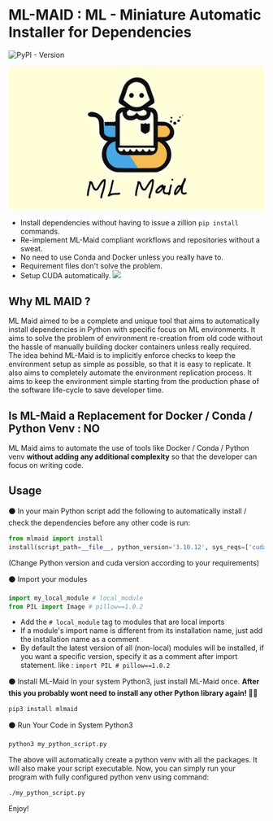 # ML-MAID : ML - Miniature Automatic Installer for Dependencies
![PyPI - Version](https://img.shields.io/pypi/v/mlmaid)
<center>
<img src='banner.png'/>
</center>

- Install dependencies without having to issue a zillion `pip install` commands.
- Re-implement ML-Maid compliant workflows and repositories without a sweat.
- No need to use Conda and Docker unless you really have to.
- Requirement files don't solve the problem.
- Setup CUDA automatically. <img src='https://img.shields.io/badge/pending-red'/> 

## Why ML MAID ?
ML Maid aimed to be a complete and unique tool that aims to automatically install dependencies in Python with specific focus on ML environments. It aims to solve the problem of environment re-creation from old code without the hassle of manually building docker containers unless really required. The idea behind ML-Maid is to implicitly enforce checks to keep the environment setup as simple as possible, so that it is easy to replicate. It also aims to completely automate the environment replication process. It aims to keep the environment simple starting from the production phase of the software life-cycle to save developer time. 

## Is ML-Maid a Replacement for Docker / Conda / Python Venv : NO
ML Maid aims to automate the use of tools like Docker / Conda / Python venv **without adding any additional complexity** so that the developer can focus on writing code.

## Usage
⚫ In your main Python script add the following to automatically install / check the dependencies before any other code is run:
```python
from mlmaid import install
install(script_path=__file__, python_version='3.10.12', sys_reqs=['cuda==11.8'])
```
(Change Python version and cuda version according to your requirements)

⚫ Import your modules
```python
import my_local_module # local_module
from PIL import Image # pillow==1.0.2
```
- Add the `# local_module` tag to modules that are local imports
- If a module's import name is different from its installation name, just add the installation name as a comment
- By default the latest version of all (non-local) modules will be installed, if you want a specific version, specify it as a comment after import statement. like : `import PIL # pillow==1.0.2`

⚫ Install ML-Maid
In your system Python3, just install ML-Maid once. **After this you probably wont need to install any other Python library again! 🥳🥳**
```bash
pip3 install mlmaid
```

⚫ Run Your Code in System Python3
```bash
python3 my_python_script.py
```
The above will automatically create a python venv with all the packages. It will also make your script executable.
Now, you can simply run your program with fully configured python venv using command:
```bash
./my_python_script.py
```

Enjoy!


